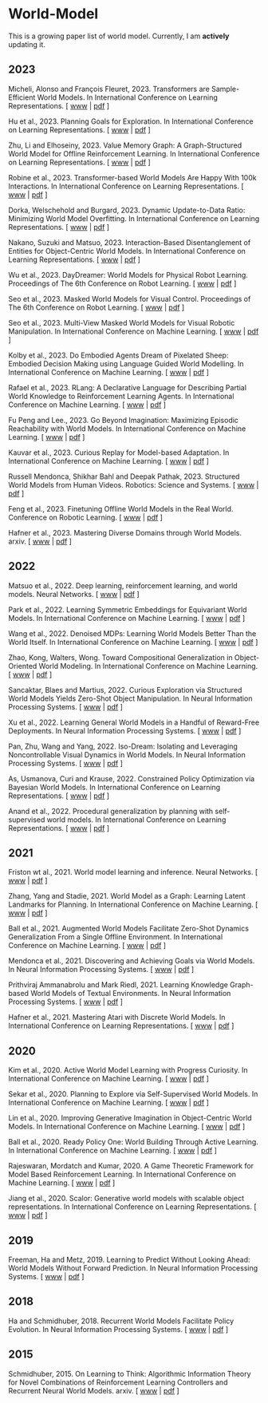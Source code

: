 # World-Model
This is a growing paper list of world model. Currently, I am **actively** updating it.

## 2023
Micheli, Alonso and François Fleuret, 2023. Transformers are Sample-Efficient World Models. In International Conference on Learning Representations. [ [www](https://openreview.net/forum?id=vhFu1Acb0xb) | [pdf](https://openreview.net/pdf?id=vhFu1Acb0xb) ]

Hu et al., 2023. Planning Goals for Exploration. In International Conference on Learning Representations. [ [www](https://openreview.net/forum?id=6qeBuZSo7Pr) | [pdf](https://openreview.net/pdf?id=6qeBuZSo7Pr) ]

Zhu, Li and Elhoseiny, 2023. Value Memory Graph: A Graph-Structured World Model for Offline Reinforcement Learning. In International Conference on Learning Representations. [ [www](https://openreview.net/forum?id=UYcIheNY9Pf) | [pdf](https://openreview.net/pdf?id=UYcIheNY9Pf) ]

Robine et al., 2023. Transformer-based World Models Are Happy With 100k Interactions. In International Conference on Learning Representations. [ [www](https://openreview.net/forum?id=TdBaDGCpjly) | [pdf](https://openreview.net/pdf?id=TdBaDGCpjly) ]

Dorka, Welschehold and Burgard, 2023. Dynamic Update-to-Data Ratio: Minimizing World Model Overfitting. In International Conference on Learning Representations. [ [www](https://openreview.net/forum?id=ZIkHSXzd9O7) | [pdf](https://openreview.net/pdf?id=ZIkHSXzd9O7) ]

Nakano, Suzuki and Matsuo, 2023. Interaction-Based Disentanglement of Entities for Object-Centric World Models. In International Conference on Learning Representations. [ [www](https://openreview.net/forum?id=JQc2VowqCzz) | [pdf](https://openreview.net/pdf?id=JQc2VowqCzz) ]

Wu et al., 2023. DayDreamer: World Models for Physical Robot Learning. Proceedings of The 6th Conference on Robot Learning. [ [www](https://proceedings.mlr.press/v205/wu23c.html) | [pdf](https://proceedings.mlr.press/v205/wu23c/wu23c.pdf) ]

Seo et al., 2023. Masked World Models for Visual Control. Proceedings of The 6th Conference on Robot Learning. [ [www](https://proceedings.mlr.press/v205/seo23a.html) | [pdf](https://proceedings.mlr.press/v205/seo23a/seo23a.pdf) ]

Seo et al., 2023. Multi-View Masked World Models for Visual Robotic Manipulation. In International Conference on Machine Learning. [ [www](https://openreview.net/forum?id=DwOUndjwiV) | [pdf](https://openreview.net/pdf?id=DwOUndjwiV) ]

Kolby et al., 2023. Do Embodied Agents Dream of Pixelated Sheep: Embodied Decision Making using Language Guided World Modelling. In International Conference on Machine Learning. [ [www](https://openreview.net/forum?id=Rm5Qi57C5I) | [pdf](https://openreview.net/pdf?id=Rm5Qi57C5I) ]

Rafael et al., 2023. RLang: A Declarative Language for Describing Partial World Knowledge to Reinforcement Learning Agents.  In International Conference on Machine Learning. [ [www](https://openreview.net/forum?id=dA6biC3XgO) | [pdf](https://openreview.net/pdf?id=dA6biC3XgO) ]

Fu Peng and Lee., 2023. Go Beyond Imagination: Maximizing Episodic Reachability with World Models. In International Conference on Machine Learning. [ [www](https://openreview.net/forum?id=JsAMuzA9o2) | [pdf](https://openreview.net/pdf?id=JsAMuzA9o2) ]

Kauvar et al., 2023. Curious Replay for Model-based Adaptation. In International Conference on Machine Learning. [ [www](https://openreview.net/forum?id=7p7YakZP2H) | [pdf](https://openreview.net/pdf?id=7p7YakZP2H) ]

Russell Mendonca, Shikhar Bahl and Deepak Pathak, 2023. Structured World Models from Human Videos. Robotics: Science and Systems. [ [www](https://roboticsconference.org/program/papers/012/) | [pdf](https://www.roboticsproceedings.org/rss19/p012.pdf) ]

Feng et al., 2023. Finetuning Offline World Models in the Real World. Conference on Robotic Learning. [ [www](https://openreview.net/forum?id=JkFeyEC6VXV) | [pdf](https://openreview.net/pdf?id=JkFeyEC6VXV) ]

Hafner et al., 2023. Mastering Diverse Domains through World Models. arxiv. [ [www](https://arxiv.org/abs/2301.04104) | [pdf](https://arxiv.org/pdf/2301.04104.pdf) ]




## 2022
Matsuo et al., 2022. Deep learning, reinforcement learning, and world models. Neural Networks. [ [www](https://www.sciencedirect.com/science/article/pii/S0893608022001150) | [pdf](https://pdf.sciencedirectassets.com/271125/1-s2.0-S0893608022X00063/1-s2.0-S0893608022001150/main.pdf?X-Amz-Security-Token=IQoJb3JpZ2luX2VjEJD%2F%2F%2F%2F%2F%2F%2F%2F%2F%2FwEaCXVzLWVhc3QtMSJGMEQCICrLKPmGgsitGiTAGuZthrpAmymIu73AK%2BJhniCsZdweAiAwiWbbnosI6oAINSLLW9nJqWfdmJJcZSUoEKVDKqfcXiqzBQhZEAUaDDA1OTAwMzU0Njg2NSIM7AoxxPicRBaHjkHNKpAFcDbJ1tXIN7vk69eVp%2F44bpNgPF4PlsmfhXvxK0rnDGOQmUmjxRQTE96boQSRc7E2tuUph48kRtPIRCKp88pEEYKyLxLrVLFbjh79cNJB%2BfKfHVUG6RGHttmvOu0sQXSwaGiBlMBxTRSVTZSlgo2aLBaaGLtS%2BpNWwwpmlxSuUjWALDRJcjr4LBd%2BOYZorbmlNMibDtnJYx0hHch3%2FezgRt5ozRU6gY2IkF1ZdrObb9l8WpTyjd9Xa0%2Fy6%2FLPaHvWim8k1YBOwq%2BTiMBY5MOGDC0uzw%2BvZRTpO2lGulHTg%2F5rqnUc9lfFyhnyzizdIoeeIQLWvdPUSM93yVuOlDd1ehoVbAzkEyTDKUZND%2FmJLV1DXBFL8rcq4gJU1HtDWdhkngb5py7X3%2Bdi8AgbZrpPHIujOBAaU8UgjpWTE3aXNWgc3ZMEr0XR76Kql36%2FWkffS0yTEEhklYSQrbuvZCNR9qL0DRCVgsr71pbV69jN%2FqtoszSfFUMW92omPc8glxVx6BZkBHbgTgvQ0VIsh0NyCjHHZ8qQ3nbxiPgt1Hx81GlkVqN3aSUFVaITiqGXuR03tgtTaQ7Og%2FicfDpgNh4Db0BwA7CcP%2F4Jawuf4JNre7T7B8%2FRwRMaWlDSXCvqndNQiovi8IwwYebKy6MGppMXwMKGBE3vtO3xOo6uL%2FWkVxCzvwnLNmC7122GSk6F5fu86wTWteWyym4fRWmtTtguo3dUmMQpBNyedYaBT4rqTh0JXnac6dhnKdGbiQMQHYb%2FelY88WyoPLt9doqnE14dyYTHzjgcWlJ9V1i%2BCDiOdsDvviVqybioLK4wDV9E6ADM%2FEkHJb1rRtefHiA8bLKgPk3fLJ63b6swd%2BcaAkS7fA4w74DboAY6sgGRoLuL%2BH41JGZqn5LSy%2FJkr2euOSCHvJ4kGdVOrogVPOG6%2FasifNcE6WD3rnXdtpgLNLQvel0fyOUIC6q7aYyMd0LzkgTmdOE1xvqvqjlkoJGeMPM6PgGGMsoxFXMV8M%2BnNjsuxti9Fni22aWMX4XwgOsycsyhaOvFirGswZxk%2BHwN5d6fbWBKyqejjN9YDgGLfYp3Wr3Tst6tCtQmQm9YnnbbAAY3o7Dy5n%2Bzwj5UZlTO&X-Amz-Algorithm=AWS4-HMAC-SHA256&X-Amz-Date=20230319T085243Z&X-Amz-SignedHeaders=host&X-Amz-Expires=300&X-Amz-Credential=ASIAQ3PHCVTYSDGSGBVG%2F20230319%2Fus-east-1%2Fs3%2Faws4_request&X-Amz-Signature=916ae9f1e3197e5385f8f26a95c85dd20bd27e38e2f9c26d678fd1835186ecc5&hash=b9cd03b635e19d3782561c3a11f92d8f031590154a367238d9d2ff288cd23322&host=68042c943591013ac2b2430a89b270f6af2c76d8dfd086a07176afe7c76c2c61&pii=S0893608022001150&tid=spdf-bb7047c8-1a29-4e25-b068-37c157752bbe&sid=329db40428a0d5487a8bc2502e9954ff3f99gxrqa&type=client&tsoh=d3d3LnNjaWVuY2VkaXJlY3QuY29t&ua=190c5705045a53055204&rr=7aa47b1bd9fdaf37&cc=cn) ]

Park et al., 2022. Learning Symmetric Embeddings for Equivariant World Models. In International Conference on Machine Learning. [ [www](https://proceedings.mlr.press/v162/park22a.html) | [pdf](https://proceedings.mlr.press/v162/park22a/park22a.pdf) ]

Wang et al., 2022. Denoised MDPs: Learning World Models Better Than the World Itself. In International Conference on Machine Learning. [ [www](https://proceedings.mlr.press/v162/wang22c.html) | [pdf](https://proceedings.mlr.press/v162/wang22c/wang22c.pdf) ] 

Zhao, Kong, Walters, Wong. Toward Compositional Generalization in Object-Oriented World Modeling. In International Conference on Machine Learning. [ [www](https://proceedings.mlr.press/v162/zhao22b.html) | [pdf](https://proceedings.mlr.press/v162/zhao22b/zhao22b.pdf) ]

Sancaktar, Blaes and Martius, 2022. Curious Exploration via Structured World Models Yields Zero-Shot Object Manipulation. In Neural Information Processing Systems. [ [www](https://openreview.net/forum?id=NnuYZ1el24C) | [pdf](https://openreview.net/pdf?id=NnuYZ1el24C) ]

Xu et al., 2022. Learning General World Models in a Handful of Reward-Free Deployments. In Neural Information Processing Systems. [ [www](https://proceedings.neurips.cc/paper_files/paper/2022/hash/ab6a2c6ee757afe43882121281f6065c-Abstract-Conference.html) | [pdf](https://proceedings.neurips.cc/paper_files/paper/2022/file/ab6a2c6ee757afe43882121281f6065c-Paper-Conference.pdf) ]

Pan, Zhu, Wang and Yang, 2022. Iso-Dream: Isolating and Leveraging Noncontrollable Visual Dynamics in World Models. In Neural Information Processing Systems. [ [www](https://openreview.net/forum?id=6LBfSduVg0N) | [pdf](https://openreview.net/pdf?id=6LBfSduVg0N) ]

As, Usmanova, Curi and Krause, 2022. Constrained Policy Optimization via Bayesian World Models. In International Conference on Learning Representations. [ [www](https://openreview.net/forum?id=PRZoSmCinhf) | [pdf](https://openreview.net/pdf?id=PRZoSmCinhf) ]

Anand et al., 2022. Procedural generalization by planning with self-supervised world models. In International Conference on Learning Representations. [ [www](https://openreview.net/forum?id=FmBegXJToY) | [pdf](https://openreview.net/pdf?id=FmBegXJToY) ]

## 2021
Friston wt al., 2021. World model learning and inference. Neural Networks. [ [www](https://psycnet.apa.org/record/2022-02182-049) | [pdf](https://web.archive.org/web/20211028143837id_/https://discovery.ucl.ac.uk/id/eprint/10137112/1/Friston_1-s2.0-S0893608021003610-main.pdf) ]

Zhang, Yang and Stadie, 2021. World Model as a Graph: Learning Latent Landmarks for Planning. In International Conference on Machine Learning. [ [www](https://proceedings.mlr.press/v139/zhang21x.html) | [pdf](http://proceedings.mlr.press/v139/zhang21x/zhang21x.pdf) ]

Ball et al., 2021. Augmented World Models Facilitate Zero-Shot Dynamics Generalization From a Single Offline Environment. In International Conference on Machine Learning. [ [www](http://proceedings.mlr.press/v139/ball21a.html) | [pdf](http://proceedings.mlr.press/v139/ball21a/ball21a.pdf) ]

Mendonca et al., 2021. Discovering and Achieving Goals via World Models. In Neural Information Processing Systems. [ [www](https://proceedings.neurips.cc/paper/2021/hash/cc4af25fa9d2d5c953496579b75f6f6c-Abstract.html) | [pdf](https://proceedings.neurips.cc/paper/2021/file/cc4af25fa9d2d5c953496579b75f6f6c-Paper.pdf) ]

Prithviraj Ammanabrolu and Mark Riedl, 2021. Learning Knowledge Graph-based World Models of Textual Environments. In Neural Information Processing Systems. [ [www](https://proceedings.neurips.cc/paper/2021/hash/1e747ddbea997a1b933aaf58a7953c3c-Abstract.html) | [pdf](https://proceedings.neurips.cc/paper_files/paper/2021/file/1e747ddbea997a1b933aaf58a7953c3c-Paper.pdf) ]

Hafner et al., 2021. Mastering Atari with Discrete World Models. In International Conference on Learning Representations. [ [www](https://openreview.net/forum?id=0oabwyZbOu) | [pdf](https://openreview.net/pdf?id=0oabwyZbOu) ]

## 2020
Kim et al., 2020. Active World Model Learning with Progress Curiosity. In International Conference on Machine Learning. [ [www](http://proceedings.mlr.press/v119/kim20e.html) | [pdf](http://proceedings.mlr.press/v119/kim20e/kim20e.pdf) ]

Sekar et al., 2020. Planning to Explore via Self-Supervised World Models. In International Conference on Machine Learning. [ [www](http://proceedings.mlr.press/v119/sekar20a.html) | [pdf](http://proceedings.mlr.press/v119/sekar20a/sekar20a.pdf) ]

Lin et al., 2020. Improving Generative Imagination in Object-Centric World Models. In International Conference on Machine Learning. [ [www](https://proceedings.mlr.press/v119/lin20f.html) | [pdf](http://proceedings.mlr.press/v119/lin20f/lin20f.pdf) ]

Ball et al., 2020. Ready Policy One: World Building Through Active Learning. In International Conference on Machine Learning. [ [www](https://proceedings.mlr.press/v119/ball20a.html) | [pdf](https://proceedings.mlr.press/v205/seo23a/seo23a.pdf) ]

Rajeswaran, Mordatch and Kumar, 2020. A Game Theoretic Framework for Model Based Reinforcement Learning. In International Conference on Machine Learning. [ [www](http://proceedings.mlr.press/v119/rajeswaran20a.html) | [pdf](http://proceedings.mlr.press/v119/rajeswaran20a/rajeswaran20a.pdf) ]

Jiang et al., 2020. Scalor: Generative world models with scalable object representations. In International Conference on Learning Representations. [ [www](https://openreview.net/forum?id=SJxrKgStDH) | [pdf](https://openreview.net/pdf?id=SJxrKgStDH) ]

## 2019
Freeman, Ha and Metz, 2019. Learning to Predict Without Looking Ahead: World Models Without Forward Prediction. In Neural Information Processing Systems. [ [www](https://proceedings.neurips.cc/paper/2019/hash/15cf76466b97264765356fcc56d801d1-Abstract.html) | [pdf](https://proceedings.neurips.cc/paper/2019/file/15cf76466b97264765356fcc56d801d1-Paper.pdf) ]

## 2018
Ha and Schmidhuber, 2018. Recurrent World Models Facilitate Policy Evolution. In Neural Information Processing Systems. [ [www](https://proceedings.neurips.cc/paper/2018/hash/2de5d16682c3c35007e4e92982f1a2ba-Abstract.html) | [pdf](https://proceedings.neurips.cc/paper/2018/file/2de5d16682c3c35007e4e92982f1a2ba-Paper.pdf) ]

## 2015
Schmidhuber, 2015. On Learning to Think: Algorithmic Information Theory for Novel Combinations of Reinforcement Learning Controllers and Recurrent Neural World Models. arxiv. [ [www](https://arxiv.org/abs/1511.09249) | [pdf](https://arxiv.org/pdf/1511.09249.pdf) ] 
